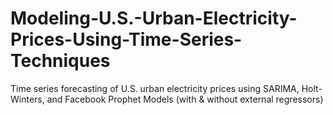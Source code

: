 # Modeling-U.S.-Urban-Electricity-Prices-Using-Time-Series-Techniques
Time series forecasting of U.S. urban electricity prices using SARIMA, Holt-Winters, and Facebook Prophet Models (with &amp; without external regressors)
